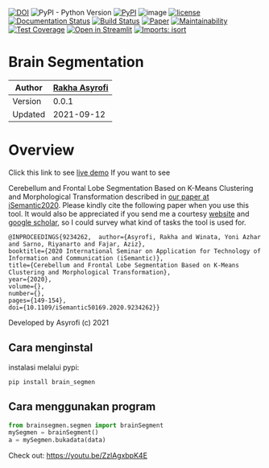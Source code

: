 [![DOI](https://zenodo.org/badge/DOI/10.5281/zenodo.5559181.svg)](https://doi.org/10.5281/zenodo.5559181)
![PyPI - Python Version](https://img.shields.io/badge/python-3.7.0-blue.svg)
[![PyPI](https://img.shields.io/pypi/v/brain-segmen.svg)](https://pypi.org/project/brain-segmen/)
![image](https://visitor-badge.laobi.icu/badge?page_id=asyrofist/Brain_segmentation)
[![license](https://img.shields.io/github/license/mashape/apistatus.svg)](LICENSE)
[![Documentation Status](https://readthedocs.org/projects/brain-segmen/badge/?version=latest)](https://brain-segmen.readthedocs.io/en/latest/?badge=latest)
[![Build Status](https://app.travis-ci.com/asyrofist/Brain-Segmentation.svg?branch=master)](https://app.travis-ci.com/asyrofist/Brain-Segmentation)
[![Paper](http://img.shields.io/badge/Paper-PDF-red.svg)](https://ieeexplore.ieee.org/document/9234262)
[![Maintainability](https://api.codeclimate.com/v1/badges/4a3695be4535bae295ad/maintainability)](https://codeclimate.com/github/asyrofist/brain_segmen/maintainability)
[![Test Coverage](https://api.codeclimate.com/v1/badges/4a3695be4535bae295ad/test_coverage)](https://codeclimate.com/github/asyrofist/brain_segmen/test_coverage)
[![Open in Streamlit](https://static.streamlit.io/badges/streamlit_badge_black_white.svg)](https://segbrain.herokuapp.com/)
[![Imports: isort](https://img.shields.io/badge/%20imports-isort-%231674b1?style=flat&labelColor=ef8336)](https://pycqa.github.io/isort/)

# Brain Segmentation
Author  | [Rakha Asyrofi](https://scholar.google.com/citations?user=WN9T5UUAAAAJ&hl=id&oi=ao)
 -------|-----------
Version | 0.0.1
Updated | 2021-09-12

# Overview
Click this link to see [live demo](https://segbrain.herokuapp.com/) If you want to see 

Cerebellum and Frontal Lobe Segmentation Based on K-Means Clustering and Morphological Transformation described in [our paper at iSemantic2020](https://ieeexplore.ieee.org/document/9234262). Please kindly cite the following paper when you use this tool. It would also be appreciated if you send me a courtesy [website](http://rakha.asyrofi.com/) and [google scholar](https://scholar.google.com/citations?user=WN9T5UUAAAAJ&hl=id&oi=ao), so I could survey what kind of tasks the tool is used for. 
```
@INPROCEEDINGS{9234262,  author={Asyrofi, Rakha and Winata, Yoni Azhar and Sarno, Riyanarto and Fajar, Aziz},  
booktitle={2020 International Seminar on Application for Technology of Information and Communication (iSemantic)},   
title={Cerebellum and Frontal Lobe Segmentation Based on K-Means Clustering and Morphological Transformation},   
year={2020},  
volume={},  
number={},  
pages={149-154},  
doi={10.1109/iSemantic50169.2020.9234262}}
```

Developed by Asyrofi (c) 2021

## Cara menginstal

instalasi melalui pypi:

    pip install brain_segmen


## Cara menggunakan program

```python
from brainsegmen.segmen import brainSegment
mySegmen = brainSegment()
a = mySegmen.bukadata(data)
```

Check out: https://youtu.be/ZzlAgxbpK4E



